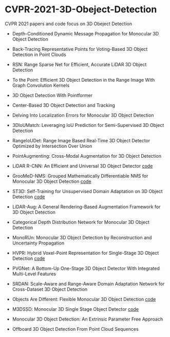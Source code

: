 # CVPR-2021-3D-Obeject-Detection
CVPR 2021 papers and code focus on 3D Obeject Detection
- Depth-Conditioned Dynamic Message Propagation for Monocular 3D Object Detection
- Back-Tracing Representative Points for Voting-Based 3D Object Detection in Point Clouds
- RSN: Range Sparse Net for Efficient, Accurate LiDAR 3D Object Detection
- To the Point: Efficient 3D Object Detection in the Range Image With Graph Convolution Kernels
- 3D Object Detection With Pointformer
- Center-Based 3D Object Detection and Tracking
- Delving Into Localization Errors for Monocular 3D Object Detection
- 3DIoUMatch: Leveraging IoU Prediction for Semi-Supervised 3D Object Detection
- RangeIoUDet: Range Image Based Real-Time 3D Object Detector Optimized by Intersection Over Union
- PointAugmenting: Cross-Modal Augmentation for 3D Object Detection

- LiDAR R-CNN: An Efficient and Universal 3D Object Detector 
 [code](https://github.com/tusimple/LiDAR_RCNN)
 
- GrooMeD-NMS: Grouped Mathematically Differentiable NMS for Monocular 3D Object Detection [code](https://github.com/abhi1kumar/groomed_nms)
- ST3D: Self-Training for Unsupervised Domain Adaptation on 3D Object Detection [code](https://github.com/CVMI-Lab/ST3D)
- LiDAR-Aug: A General Rendering-Based Augmentation Framework for 3D Object Detection
- Categorical Depth Distribution Network for Monocular 3D Object Detection
- MonoRUn: Monocular 3D Object Detection by Reconstruction and Uncertainty Propagation
- HVPR: Hybrid Voxel-Point Representation for Single-Stage 3D Object Detection [code](https://github.com/cvlab-yonsei/HVPR)
- PVGNet: A Bottom-Up One-Stage 3D Object Detector With Integrated Multi-Level Features
- SRDAN: Scale-Aware and Range-Aware Domain Adaptation Network for Cross-Dataset 3D Object Detection
- Objects Are Different: Flexible Monocular 3D Object Detection [code](https://github.com/zhangyp15/MonoFlex)
- M3DSSD: Monocular 3D Single Stage Object Detector [code](https://github.com/mumianyuxin/M3DSSD)
- Monocular 3D Object Detection: An Extrinsic Parameter Free Approach
- Offboard 3D Object Detection From Point Cloud Sequences

